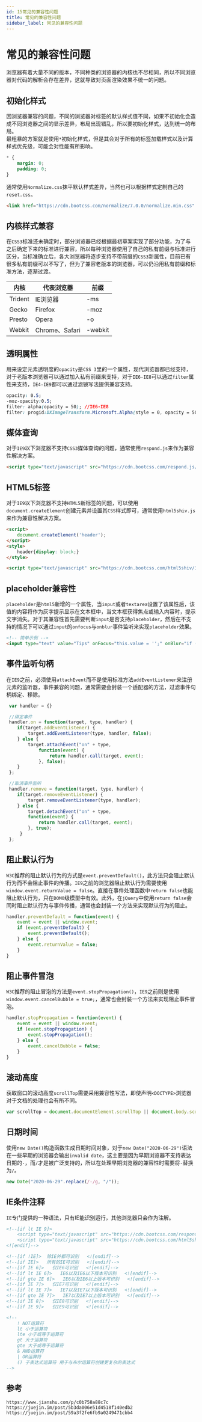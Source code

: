 ```yaml
---
id: 15常见的兼容性问题
title: 常见的兼容性问题
sidebar_label: 常见的兼容性问题
---
```


# 常见的兼容性问题
浏览器有着大量不同的版本，不同种类的浏览器的内核也不尽相同，所以不同浏览器对代码的解析会存在差异，这就导致对页面渲染效果不统一的问题。

## 初始化样式
因浏览器兼容的问题，不同的浏览器对标签的默认样式值不同，如果不初始化会造成不同浏览器之间的显示差异，布局出现错乱，所以要初始化样式，达到统一的布局。  
最粗暴的方案就是使用`*`初始化样式，但是其会对于所有的标签加载样式以及计算样式优先级，可能会对性能有所影响。

```css
* { 
    margin: 0;
    padding: 0;
}
```
通常使用`Normalize.css`抹平默认样式差异，当然也可以根据样式定制自己的`reset.css`。

```html
<link href="https://cdn.bootcss.com/normalize/7.0.0/normalize.min.css" rel="stylesheet">
```

## 内核样式兼容
在`CSS3`标准还未确定时，部分浏览器已经根据最初草案实现了部分功能，为了与之后确定下来的标准进行兼容，所以每种浏览器使用了自己的私有前缀与标准进行区分，当标准确立后，各大浏览器将逐步支持不带前缀的`CSS3`新属性，目前已有很多私有前缀可以不写了，但为了兼容老版本的浏览器，可以仍沿用私有前缀和标准方法，逐渐过渡。


|内核| 代表浏览器 | 前缀 |
| --- | --- | --- |
| Trident | IE浏览器 | -ms |
| Gecko | Firefox | -moz |
| Presto | Opera | -o |
| Webkit | Chrome、Safari | -webkit |

## 透明属性
用来设定元素透明度的`opacity`是`CSS 3`里的一个属性，现代浏览器都已经支持，对于老版本浏览器可以通过加入私有前缀来支持，对于`IE6-IE8`可以通过`filter`属性来支持，`IE4-IE9`都可以通过滤镜写法提供兼容支持。

```css
opacity: 0.5;
-moz-opacity:0.5;
filter: alpha(opacity = 50); //IE6-IE8
filter: progid:DXImageTransform.Microsoft.Alpha(style = 0, opacity = 50); //IE4-IE9
```

## 媒体查询
对于`IE9`以下浏览器不支持`CSS3`媒体查询的问题，通常使用`respond.js`来作为兼容性解决方案。

```html
<script type="text/javascript" src="https://cdn.bootcss.com/respond.js/1.4.2/respond.min.js"></script>
```

## HTML5标签
对于`IE9`以下浏览器不支持`HTML5`新标签的问题，可以使用`document.createElement`创建元素并设置其`CSS`样式即可，通常使用`html5shiv.js`来作为兼容性解决方案。

```html
<script>
    document.createElement('header');
</script>
<style>
    header{display: block;}
</style>
```

```html
<script type="text/javascript" src="https://cdn.bootcss.com/html5shiv/3.7.3/html5shiv.min.js"></script>
```

## placeholder兼容性
`placeholder`是`html5`新增的一个属性，当`input`或者`textarea`设置了该属性后，该值的内容将作为灰字提示显示在文本框中，当文本框获得焦点或输入内容时，提示文字消失。对于其兼容性首先需要判断`input`是否支持`placeholder`，然后在不支持的情况下可以通过`input`的`onfocus`与`onblur`事件监听来实现`placeholder`效果。


```html
<!-- 简单示例 -->
<input type="text" value="Tips" onFocus="this.value = '';" onBlur="if (this.value == '') {this.value = 'Tips';}">
```

## 事件监听句柄
在`IE9`之前，必须使用`attachEvent`而不是使用标准方法`addEventListener`来注册元素的监听器，事件兼容的问题，通常需要会封装一个适配器的方法，过滤事件句柄绑定、移除。

```javascript
 var handler = {}

 //绑定事件
 handler.on = function(target, type, handler) {
    if(target.addEventListener) {
        target.addEventListener(type, handler, false);
    } else {
        target.attachEvent("on" + type,
            function(event) {
                return handler.call(target, event);
            }, false);
    }
 };

 //取消事件监听
 handler.remove = function(target, type, handler) {
    if(target.removeEventListener) {
        target.removeEventListener(type, handler);
    } else {
        target.detachEvent("on" + type,
        function(event) {
            return handler.call(target, event);
        }, true);
     }
 };

```

## 阻止默认行为
`W3C`推荐的阻止默认行为的方式是`event.preventDefault()`，此方法只会阻止默认行为而不会阻止事件的传播。`IE9`之前的浏览器阻止默认行为需要使用`window.event.returnValue = false`。直接在事件处理函数中`return false`也能阻止默认行为，只在`DOM0`级模型中有效。此外，在`jQuery`中使用`return false`会同时阻止默认行为与事件传播，通常也会封装一个方法来实现默认行为的阻止。

```javascript
handler.preventDefault = function(event) {
    event = event || window.event;
    if (event.preventDefault) {
        event.preventDefault();
    } else {
        event.returnValue = false;
    }
}
```

## 阻止事件冒泡
`W3C`推荐的阻止冒泡的方法是`event.stopPropagation()`，`IE9`之前则是使用`window.event.cancelBubble = true;`，通常也会封装一个方法来实现阻止事件冒泡。

```javascript
handler.stopPropagation = function(event) {
    event = event || window.event;
    if (event.stopPropagation) {
        event.stopPropagation();
    } else {
        event.cancelBubble = false;
    }
}
```

## 滚动高度
获取窗口的滚动高度`scrollTop`需要采用兼容性写法，即使声明`<DOCTYPE>`浏览器对于文档的处理也会有所不同。

```javascript
var scrollTop = document.documentElement.scrollTop || document.body.scrollTop;
```

## 日期时间
使用`new Date()`构造函数生成日期时间对象，对于`new Date("2020-06-29")`语法在一些早期的浏览器会输出`invalid date`，这主要是因为早期浏览器不支持表达日期的`-`，而`/`才是被广泛支持的，所以在处理早期浏览器的兼容性时需要将`-`替换为`/`。

```javascript
new Date("2020-06-29".replace(/-/g, "/"));
```

## IE条件注释
`IE`专门提供的一种语法，只有IE能识别运行，其他浏览器只会作为注解。

```html
<!--[if lt IE 9]>
    <script type="text/javascript" src="https://cdn.bootcss.com/respond.js/1.4.2/respond.min.js"></script>
    <script type="text/javascript" src="https://cdn.bootcss.com/html5shiv/3.7.3/html5shiv.min.js"></script>
<![endif]-->
```

```html
<!--[if !IE]>  除IE外都可识别   <![endif]-->
<!--[if IE]>   所有的IE可识别   <![endif]-->
<!--[if IE 6]>   仅IE6可识别   <![endif]-->
<!--[if lt IE 6]>   IE6以及IE6以下版本可识别   <![endif]-->
<!--[if gte IE 6]>   IE6以及IE6以上版本可识别   <![endif]-->
<!--[if IE 7]>   仅IE7可识别   <![endif]-->
<!--[if lt IE 7]>   IE7以及IE7以下版本可识别   <![endif]-->
<!--[if gte IE 7]>   IE7以及IE7以上版本可识别   <![endif]-->
<!--[if IE 8]>   仅IE8可识别   <![endif]-->
<!--[if IE 9]>   仅IE9可识别   <![endif]-->
```

```html
<!-- 
    ! NOT运算符
    lt 小于运算符
    lte 小于或等于运算符
    gt 大于运算符
    gte 大于或等于运算符
    & AND运算符
    | OR运算符
    () 子表达式运算符 用于与布尔运算符创建更复杂的表达式
-->
```


## 参考

```
https://www.jianshu.com/p/c0b758a88c7c
https://juejin.im/post/5b3da006e51d4518f140edb2
https://juejin.im/post/59a3f2fe6fb9a0249471cbb4
```
